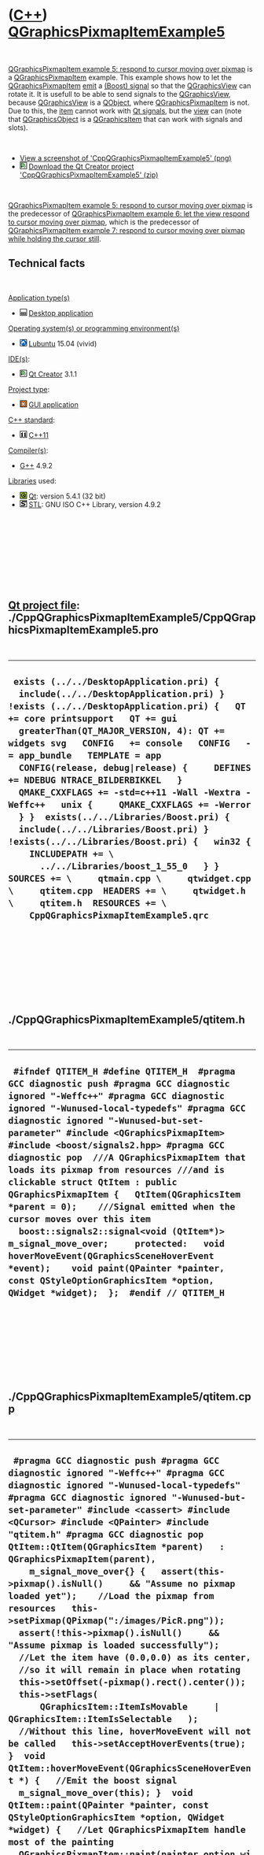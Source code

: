 
 

 

 

 

 

([C++](Cpp.md)) [QGraphicsPixmapItemExample5](CppQGraphicsPixmapItemExample5.md)
==================================================================================

 

[QGraphicsPixmapItem example 5: respond to cursor moving over
pixmap](CppQGraphicsPixmapItemExample5.md) is a
[QGraphicsPixmapItem](CppQGraphicsPixmapItem.md) example. This example
shows how to let the [QGraphicsPixmapItem](CppQGraphicsPixmapItem.png)
[emit](CppEmit.md) a [(Boost) signal](CppBoostSignal.md) so that the
[QGraphicsView](CppQGraphicsView.md) can rotate it. It is usefull to be
able to send signals to the [QGraphicsView](CppQGraphicsView.md),
because [QGraphicsView](CppQGraphicsView.md) is a
[QObject](CppQObject.md), where
[QGraphicsPixmapItem](CppQGraphicsPixmapItem.md) is not. Due to this,
the [item](CppQGraphicsPixmapItem.md) cannot work with [Qt
signals](CppQtSignal.md), but the [view](CppQGraphicsView.md) can
(note that [QGraphicsObject](CppQGraphicsObject.md) is a
[QGraphicsItem](CppQGraphicsItem.md) that can work with signals and
slots).

 

-   [View a screenshot of
    'CppQGraphicsPixmapItemExample5' (png)](CppQGraphicsPixmapItemExample5.png)
-   ![Qt Creator](PicQtCreator.png) [Download the Qt Creator project
    'CppQGraphicsPixmapItemExample5' (zip)](CppQGraphicsPixmapItemExample5.zip)

 

[QGraphicsPixmapItem example 5: respond to cursor moving over
pixmap](CppQGraphicsPixmapItemExample5.md) is the predecessor of
[QGraphicsPixmapItem example 6: let the view respond to cursor moving
over pixmap](CppQGraphicsPixmapItemExample6.md), which is the
predecessor of [QGraphicsPixmapItem example 7: respond to cursor moving
over pixmap while holding the cursor
still](CppQGraphicsPixmapItemExample7.md).

Technical facts
---------------

 

[Application type(s)](CppApplication.md)

-   ![Desktop](PicDesktop.png) [Desktop
    application](CppDesktopApplication.md)

[Operating system(s) or programming environment(s)](CppOs.md)

-   ![Lubuntu](PicLubuntu.png) [Lubuntu](CppLubuntu.md) 15.04 (vivid)

[IDE(s)](CppIde.md):

-   ![Qt Creator](PicQtCreator.png) [Qt Creator](CppQtCreator.md) 3.1.1

[Project type](CppQtProjectType.md):

-   ![GUI](PicGui.png) [GUI application](CppGuiApplication.md)

[C++ standard](CppStandard.md):

-   ![C++11](PicCpp11.png) [C++11](Cpp11.md)

[Compiler(s)](CppCompiler.md):

-   [G++](CppGpp.md) 4.9.2

[Libraries](CppLibrary.md) used:

-   ![Qt](PicQt.png) [Qt](CppQt.md): version 5.4.1 (32 bit)
-   ![STL](PicStl.png) [STL](CppStl.md): GNU ISO C++ Library, version
    4.9.2

 

 

 

 

 

[Qt project file](CppQtProjectFile.md): ./CppQGraphicsPixmapItemExample5/CppQGraphicsPixmapItemExample5.pro
------------------------------------------------------------------------------------------------------------

 

  --------------------------------------------------------------------------------------------------------------------------------------------------------------------------------------------------------------------------------------------------------------------------------------------------------------------------------------------------------------------------------------------------------------------------------------------------------------------------------------------------------------------------------------------------------------------------------------------------------------------------------------------------------------------------------------------------------------------------------------------------------------------------------------------------------------------------------------------
  ` exists (../../DesktopApplication.pri) {   include(../../DesktopApplication.pri) } !exists (../../DesktopApplication.pri) {   QT += core printsupport   QT += gui   greaterThan(QT_MAJOR_VERSION, 4): QT += widgets svg   CONFIG   += console   CONFIG   -= app_bundle   TEMPLATE = app   CONFIG(release, debug|release) {     DEFINES += NDEBUG NTRACE_BILDERBIKKEL   }   QMAKE_CXXFLAGS += -std=c++11 -Wall -Wextra -Weffc++   unix {     QMAKE_CXXFLAGS += -Werror   } }  exists(../../Libraries/Boost.pri) {   include(../../Libraries/Boost.pri) } !exists(../../Libraries/Boost.pri) {   win32 {     INCLUDEPATH += \       ../../Libraries/boost_1_55_0   } }  SOURCES += \     qtmain.cpp \     qtwidget.cpp \     qtitem.cpp  HEADERS += \     qtwidget.h \     qtitem.h  RESOURCES += \     CppQGraphicsPixmapItemExample5.qrc`
  --------------------------------------------------------------------------------------------------------------------------------------------------------------------------------------------------------------------------------------------------------------------------------------------------------------------------------------------------------------------------------------------------------------------------------------------------------------------------------------------------------------------------------------------------------------------------------------------------------------------------------------------------------------------------------------------------------------------------------------------------------------------------------------------------------------------------------------------

 

 

 

 

 

./CppQGraphicsPixmapItemExample5/qtitem.h
-----------------------------------------

 

  -----------------------------------------------------------------------------------------------------------------------------------------------------------------------------------------------------------------------------------------------------------------------------------------------------------------------------------------------------------------------------------------------------------------------------------------------------------------------------------------------------------------------------------------------------------------------------------------------------------------------------------------------------------------------------------------------------------------------------------------------------------------------------------------------------------------
  ` #ifndef QTITEM_H #define QTITEM_H  #pragma GCC diagnostic push #pragma GCC diagnostic ignored "-Weffc++" #pragma GCC diagnostic ignored "-Wunused-local-typedefs" #pragma GCC diagnostic ignored "-Wunused-but-set-parameter" #include <QGraphicsPixmapItem> #include <boost/signals2.hpp> #pragma GCC diagnostic pop  ///A QGraphicsPixmapItem that loads its pixmap from resources ///and is clickable struct QtItem : public QGraphicsPixmapItem {   QtItem(QGraphicsItem *parent = 0);    ///Signal emitted when the cursor moves over this item   boost::signals2::signal<void (QtItem*)> m_signal_move_over;     protected:   void hoverMoveEvent(QGraphicsSceneHoverEvent *event);    void paint(QPainter *painter, const QStyleOptionGraphicsItem *option, QWidget *widget);  };  #endif // QTITEM_H`
  -----------------------------------------------------------------------------------------------------------------------------------------------------------------------------------------------------------------------------------------------------------------------------------------------------------------------------------------------------------------------------------------------------------------------------------------------------------------------------------------------------------------------------------------------------------------------------------------------------------------------------------------------------------------------------------------------------------------------------------------------------------------------------------------------------------------

 

 

 

 

 

./CppQGraphicsPixmapItemExample5/qtitem.cpp
-------------------------------------------

 

  ------------------------------------------------------------------------------------------------------------------------------------------------------------------------------------------------------------------------------------------------------------------------------------------------------------------------------------------------------------------------------------------------------------------------------------------------------------------------------------------------------------------------------------------------------------------------------------------------------------------------------------------------------------------------------------------------------------------------------------------------------------------------------------------------------------------------------------------------------------------------------------------------------------------------------------------------------------------------------------------------------------------------------------------------------------------------------------------------------------------------------------------------------------------------------------------------------------------------------------------------------------------------------------------------------------------------------------------------------------------------------------------------------------------------------------------------------------------------------------------------------------------------------------------------------------------------------------
  ` #pragma GCC diagnostic push #pragma GCC diagnostic ignored "-Weffc++" #pragma GCC diagnostic ignored "-Wunused-local-typedefs" #pragma GCC diagnostic ignored "-Wunused-but-set-parameter" #include <cassert> #include <QCursor> #include <QPainter> #include "qtitem.h" #pragma GCC diagnostic pop  QtItem::QtItem(QGraphicsItem *parent)   : QGraphicsPixmapItem(parent),     m_signal_move_over{} {   assert(this->pixmap().isNull()     && "Assume no pixmap loaded yet");    //Load the pixmap from resources   this->setPixmap(QPixmap(":/images/PicR.png"));    assert(!this->pixmap().isNull()     && "Assume pixmap is loaded successfully");    //Let the item have (0.0,0.0) as its center,   //so it will remain in place when rotating   this->setOffset(-pixmap().rect().center());    this->setFlags(       QGraphicsItem::ItemIsMovable     | QGraphicsItem::ItemIsSelectable   );    //Without this line, hoverMoveEvent will not be called   this->setAcceptHoverEvents(true); }  void QtItem::hoverMoveEvent(QGraphicsSceneHoverEvent *) {   //Emit the boost signal   m_signal_move_over(this); }  void QtItem::paint(QPainter *painter, const QStyleOptionGraphicsItem *option, QWidget *widget) {   //Let QGraphicsPixmapItem handle most of the painting   QGraphicsPixmapItem::paint(painter,option,widget);    //Draw a thick red line around the pixmap when it is selected   if (this->isSelected())   {     painter->setPen(QPen(QColor(255,0,0),3));     painter->drawRoundedRect(this->boundingRect().adjusted(3.0,3.0,-3.0,-3.0),6.0,6.0);   } }`
  ------------------------------------------------------------------------------------------------------------------------------------------------------------------------------------------------------------------------------------------------------------------------------------------------------------------------------------------------------------------------------------------------------------------------------------------------------------------------------------------------------------------------------------------------------------------------------------------------------------------------------------------------------------------------------------------------------------------------------------------------------------------------------------------------------------------------------------------------------------------------------------------------------------------------------------------------------------------------------------------------------------------------------------------------------------------------------------------------------------------------------------------------------------------------------------------------------------------------------------------------------------------------------------------------------------------------------------------------------------------------------------------------------------------------------------------------------------------------------------------------------------------------------------------------------------------------------------

 

 

 

 

 

./CppQGraphicsPixmapItemExample5/qtmain.cpp
-------------------------------------------

 

  ---------------------------------------------------------------------------------------------------------------------------------------------------------------------------------------------------------------------------------------------------------------------------------------------------------------------------------------------------------------------------------------------------------------------------
  ` #pragma GCC diagnostic push #pragma GCC diagnostic ignored "-Weffc++" #pragma GCC diagnostic ignored "-Wunused-local-typedefs" #pragma GCC diagnostic ignored "-Wunused-but-set-parameter" #include <QApplication> #include "qtwidget.h" #pragma GCC diagnostic pop  int main(int argc, char *argv[]) {   QApplication a(argc, argv);   QtWidget w;   w.setGeometry(100,100,400,400);   w.show();   return a.exec(); }`
  ---------------------------------------------------------------------------------------------------------------------------------------------------------------------------------------------------------------------------------------------------------------------------------------------------------------------------------------------------------------------------------------------------------------------------

 

 

 

 

 

./CppQGraphicsPixmapItemExample5/qtwidget.h
-------------------------------------------

 

  ---------------------------------------------------------------------------------------------------------------------------------------------------------------------------------------------------------------------------------------------------------------------------------------------------------------------------------------------------------------------------------------------------------------------------------------------------------------------------------------------------
  ` #ifndef QTWIDGET_H #define QTWIDGET_H  #pragma GCC diagnostic push #pragma GCC diagnostic ignored "-Weffc++" #pragma GCC diagnostic ignored "-Wunused-local-typedefs" #pragma GCC diagnostic ignored "-Wunused-but-set-parameter" #include <QGraphicsView> #pragma GCC diagnostic pop  ///Forward declaration struct QtItem;  struct QtWidget : public QGraphicsView {   QtWidget();    ///Respond to a click on a QtItem   void OnItemMoveOver(QtItem * const item); };  #endif // QTWIDGET_H`
  ---------------------------------------------------------------------------------------------------------------------------------------------------------------------------------------------------------------------------------------------------------------------------------------------------------------------------------------------------------------------------------------------------------------------------------------------------------------------------------------------------

 

 

 

 

 

./CppQGraphicsPixmapItemExample5/qtwidget.cpp
---------------------------------------------

 

  ----------------------------------------------------------------------------------------------------------------------------------------------------------------------------------------------------------------------------------------------------------------------------------------------------------------------------------------------------------------------------------------------------------------------------------------------------------------------------------------------------------------------------------------------------------------------------------------------------------------------------------------------------------------------------------------------------------------------------------------------------------------------------------------------------------------------------------------------------------------------------------------------------------------------------------------------------------------------------------------------------------------------------
  ` #pragma GCC diagnostic push #pragma GCC diagnostic ignored "-Weffc++" #pragma GCC diagnostic ignored "-Wunused-local-typedefs" #pragma GCC diagnostic ignored "-Wunused-but-set-parameter" #include <cassert>  #include <boost/bind.hpp> #include <boost/lambda/bind.hpp>  #include <QGraphicsScene> #include <QGraphicsPixmapItem>  #include "qtitem.h" #include "qtwidget.h" #pragma GCC diagnostic pop  QtWidget::QtWidget() {   QGraphicsScene * const scene = new QGraphicsScene(this);   this->setScene(scene);    const int n_items = 8;   for (int i=0; i!=n_items; ++i)   {     QtItem * const item = new QtItem;     item->m_signal_move_over.connect(       boost::bind(         &QtWidget::OnItemMoveOver,this, boost::lambda::_1));     //Scatter those items around a bit     item->setPos(       - 128 + (std::rand() % 256),       - 128 + (std::rand() % 256));      scene->addItem(item);   } }  void QtWidget::OnItemMoveOver(QtItem * const item) {   item->setRotation(item->rotation() + 10.0); }`
  ----------------------------------------------------------------------------------------------------------------------------------------------------------------------------------------------------------------------------------------------------------------------------------------------------------------------------------------------------------------------------------------------------------------------------------------------------------------------------------------------------------------------------------------------------------------------------------------------------------------------------------------------------------------------------------------------------------------------------------------------------------------------------------------------------------------------------------------------------------------------------------------------------------------------------------------------------------------------------------------------------------------------------

 

 

 

 

 

 

